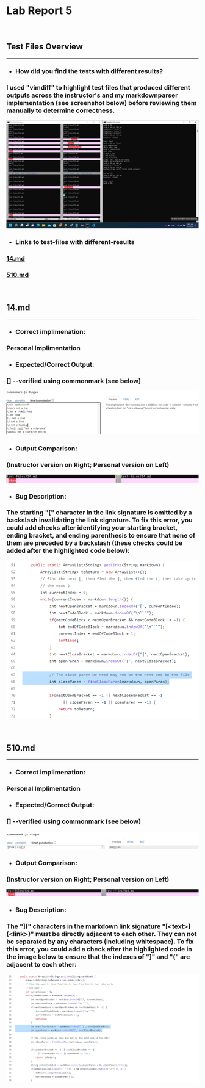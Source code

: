 # **Lab Report 5**

<br/>

## **Test Files Overview**
---
- ### **How did you find the tests with different results?**

### I used "vimdiff" to highlight test files that produced different outputs across the instructor's and my markdownparser implementation (see screenshot below) before reviewing them manually to determine correctness.

![Image](Assests/pic_1.png)

- ### **Links to test-files with different-results**

### **[14.md](https://github.com/nidhidhamnani/markdown-parser/blob/main/test-files/14.md)**

### **[510.md](https://github.com/nidhidhamnani/markdown-parser/blob/main/test-files/510.md)**

<br/>

## **14.md**
---
- ### **Correct implimenation:**
### Personal Implimentation
- ### **Expected/Correct Output:**
### [] --verified using commonmark (see below)
![Image](Assests/pic_5.png)
- ### **Output Comparison:**
### (Instructor version on Right; Personal version on Left)
![Image](Assests/pic_2.png)
- ### **Bug Description:**
### The starting "[" character in the link signature is omitted by a backslash invalidating the link signature. To fix this error, you could add checks after identifying your starting bracket, ending bracket, and ending parenthesis to ensure that none of them are preceded by a backslash (these checks could be added after the highlighted code below):
![Image](Assests/pic_7.png)

<br/>

## **510.md**
---
- ### **Correct implimenation:**
### Personal Implimentation
- ### **Expected/Correct Output:**
### [] --verified using commonmark (see below)
![Image](Assests/pic_4.png)
- ### **Output Comparison:**
### (Instructor version on Right; Personal version on Left)
![Image](Assests/pic_3.png)
- ### **Bug Description:**
### The "](" characters in the markdown link signature "\[\<text\>](\<link\>)" must be directly adjacent to each other. They can not be separated by any characters (including whitespace). To fix this error, you could add a check after the highlighted code in the image below to ensure that the indexes of "]" and "(" are adjacent to each other:
![Image](Assests/pic_6.png)